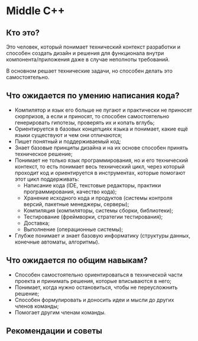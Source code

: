 # Middle C++

## Кто это?

Это человек, который понимает технический контекст разработки и способен создать дизайн и решения для функционала внутри компонента/приложения даже в случае неполноты требований. 

В основном решает технические задачи, но способен делать это самостоятельно.

## Что ожидается по умению написания кода?

- Компилятор и язык его больше не пугают и практически не приносят сюрпризов, а если и приносят, то способен самостоятельно генерировать гипотезы, проверять их и копать вглубь;
- Ориентируется в базовых концепциях языка и понимает, какие ещё языки существуют и чем они отличаются;
- Пишет понятный и поддерживаемый код;
- Знает базовые принципы дизайна и на их основе способен принять техническое решение;
- Понимает не только язык программирования, но и его технический контекст, то есть понимает весь технический цикл, через который проходит код и ориентируется в инструментах, которые помогают этот цикл поддерживать:
    - Написание кода (IDE, текстовые редакторы, практики программирования, качество кода);
    - Хранение исходного кода и продуктов (системы контроля версий, пакетные менеджеры, серверы);
    - Компиляция (компиляторы, системы сборки, библиотеки);
    - Тестирование (фреймворки, стратегии тестирования);
    - Доставка;
    - Выполнение (операционные системы);
- Глубже понимает и знает базовую информатику (структуры данных, конечные автоматы, алгоритмы).

## Что ожидается по общим навыкам?

- Способен самостоятельно ориентироваться в технической части проекта и принимать решения, которые вписываются в него;
- Понимает, когда нужно остановиться, чтобы не переусложнить решение;
- Способен формулировать и доносить идеи и мысли до других членов команды;
- Помогает другим членам команды.

## Рекомендации и советы
